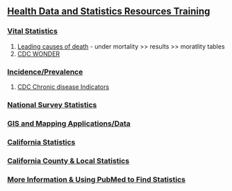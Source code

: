 ## [Health Data and Statistics Resources Training](http://www.lib.berkeley.edu/PUBL/cdph/cdph_stats.html)

### [Vital Statistics](http://www.lib.berkeley.edu/PUBL/cdph/cdph_stats.html#Vital)

1. [Leading causes of death](https://www.cdc.gov/nchs/nvss/mortality/lcwk1.htm) - under mortality >> results >> moratlity tables 
2. [CDC WONDER](http://wonder.cdc.gov/)

### [Incidence/Prevalence](http://www.lib.berkeley.edu/PUBL/cdph/cdph_stats.html#I/P)

1. [CDC Chronic disease Indicators](https://www.cdc.gov/cdi/)

### [National Survey Statistics](http://www.lib.berkeley.edu/PUBL/cdph/cdph_stats.html#Natl)

### [GIS and Mapping Applications/Data](http://www.lib.berkeley.edu/PUBL/cdph/cdph_stats.html#GIS)

### [California Statistics](http://www.lib.berkeley.edu/PUBL/cdph/cdph_stats.html#Cali)

### [California County & Local Statistics](http://www.lib.berkeley.edu/PUBL/cdph/cdph_stats.html#County)

### [More Information & Using PubMed to Find Statistics](http://www.lib.berkeley.edu/PUBL/cdph/cdph_stats.html#More)


